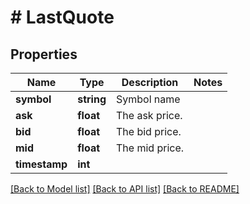 # # LastQuote

## Properties

Name | Type | Description | Notes
------------ | ------------- | ------------- | -------------
**symbol** | **string** | Symbol name |
**ask** | **float** | The ask price. |
**bid** | **float** | The bid price. |
**mid** | **float** | The mid price. |
**timestamp** | **int** |  |

[[Back to Model list]](../../README.md#models) [[Back to API list]](../../README.md#endpoints) [[Back to README]](../../README.md)

